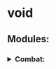 # void

## Modules:

<h3>
<details>
<summary>Combat:</summary>
<br>
- Aimbot
- AntiSurround
- AntiTrap
- AnvilAura
- AutoArmor
- AutoCrystal
- Auto32k
- AutoTrap
- BedBomb
- CrystalBomber
- BowKill
- BowSpam
- Burrow
- CevBreaker
- Criticals
- HoleFiller
- KillAura
- LegSwitch
- Offhand
- PistonAura
- SelfTrap
- Snowballer
- Surround
- WebAura
</details>
</h3>
